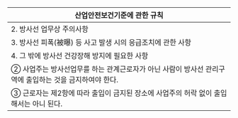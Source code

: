 | 산업안전보건기준에 관한 규칙 |
| --- |
| 2. 방사선 업무상 주의사항 |
| 3. 방사선 피폭(被曝) 등 사고 발생 시의 응급조치에 관한 사항 |
| 4. 그 밖에 방사선 건강장해 방지에 필요한 사항 |
| ② 사업주는 방사선업무를 하는 관계근로자가 아닌 사람이 방사선 관리구역에 출입하는 것을 금지하여야 한다. |
| ③ 근로자는 제2항에 따라 출입이 금지된 장소에 사업주의 허락 없이 출입해서는 아니 된다. |